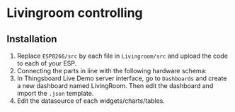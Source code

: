 # Livingroom controlling 

## Installation
1. Replace `ESP8266/src` by each file in `Livingroom/src` and upload the code to each of your ESP.
2. Connecting the parts in line with the following hardware schema:
3. In Thingsboard Live Demo server interface, go to `Dashboards` and create a new dashboard named LivingRoom. Then edit the dashboard and import the `.json` template.
4. Edit the datasource of each widgets/charts/tables.
